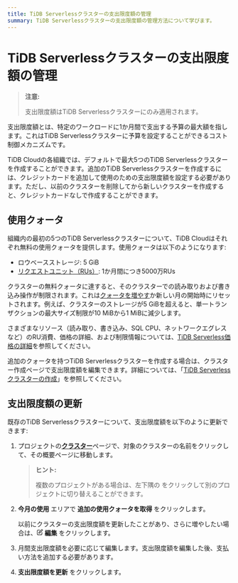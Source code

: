 ```yaml
---
title: TiDB Serverlessクラスターの支出限度額の管理
summary: TiDB Serverlessクラスターの支出限度額の管理方法について学びます。
---
```


# TiDB Serverlessクラスターの支出限度額の管理

> **注意:**
>
> 支出限度額はTiDB Serverlessクラスターにのみ適用されます。

支出限度額とは、特定のワークロードに1か月間で支出する予算の最大額を指します。これはTiDB Serverlessクラスターに予算を設定することができるコスト制御メカニズムです。

TiDB Cloudの各組織では、デフォルトで最大5つのTiDB Serverlessクラスターを作成することができます。追加のTiDB Serverlessクラスターを作成するには、クレジットカードを追加して使用のための支出限度額を設定する必要があります。ただし、以前のクラスターを削除してから新しいクラスターを作成すると、クレジットカードなしで作成することができます。

## 使用クォータ

組織内の最初の5つのTiDB Serverlessクラスターについて、TiDB Cloudはそれぞれ無料の使用クォータを提供します。使用クォータは以下のようになります:

- ロウベースストレージ: 5 GiB
- [リクエストユニット（RUs）](/tidb-cloud/tidb-cloud-glossary.md#request-unit): 1か月間につき5000万RUs

クラスターの無料クォータに達すると、そのクラスターでの読み取りおよび書き込み操作が制限されます。これは[クォータを増やす](#update-spending-limit)か新しい月の開始時にリセットされます。例えば、クラスターのストレージが5 GiBを超えると、単一トランザクションの最大サイズ制限が10 MiBから1 MiBに減少します。

さまざまなリソース（読み取り、書き込み、SQL CPU、ネットワークエグレスなど）のRU消費、価格の詳細、および制限情報については、[TiDB Serverless価格の詳細](https://www.pingcap.com/tidb-cloud-serverless-pricing-details)を参照してください。

追加のクォータを持つTiDB Serverlessクラスターを作成する場合は、クラスター作成ページで支出限度額を編集できます。詳細については、「[TiDB Serverlessクラスターの作成](/tidb-cloud/create-tidb-cluster-serverless.md)」を参照してください。

## 支出限度額の更新

既存のTiDB Serverlessクラスターについて、支出限度額を以下のように更新できます:

1. プロジェクトの[**クラスター**](https://tidbcloud.com/console/clusters)ページで、対象のクラスターの名前をクリックして、その概要ページに移動します。

    > **ヒント:**
    >
    > 複数のプロジェクトがある場合は、左下隅の <MDSvgIcon name="icon-left-projects" /> をクリックして別のプロジェクトに切り替えることができます。

2. **今月の使用** エリアで **追加の使用クォータを取得** をクリックします。

    以前にクラスターの支出限度額を更新したことがあり、さらに増やしたい場合は、<svg width="14" height="14" viewBox="0 0 24 24" fill="none" xmlns="http://www.w3.org/2000/svg"><path d="M11 3.99998H6.8C5.11984 3.99998 4.27976 3.99998 3.63803 4.32696C3.07354 4.61458 2.6146 5.07353 2.32698 5.63801C2 6.27975 2 7.11983 2 8.79998V17.2C2 18.8801 2 19.7202 2.32698 20.362C2.6146 20.9264 3.07354 21.3854 3.63803 21.673C4.27976 22 5.11984 22 6.8 22H15.2C16.8802 22 17.7202 22 18.362 21.673C18.9265 21.3854 19.3854 20.9264 19.673 20.362C20 19.7202 20 18.8801 20 17.2V13M7.99997 16H9.67452C10.1637 16 10.4083 16 10.6385 15.9447C10.8425 15.8957 11.0376 15.8149 11.2166 15.7053C11.4184 15.5816 11.5914 15.4086 11.9373 15.0627L21.5 5.49998C22.3284 4.67156 22.3284 3.32841 21.5 2.49998C20.6716 1.67156 19.3284 1.67155 18.5 2.49998L8.93723 12.0627C8.59133 12.4086 8.41838 12.5816 8.29469 12.7834C8.18504 12.9624 8.10423 13.1574 8.05523 13.3615C7.99997 13.5917 7.99997 13.8363 7.99997 14.3255V16Z" stroke="currentColor" stroke-width="2" stroke-linecap="round" stroke-linejoin="round"></path></svg> **編集** をクリックします。

3. 月間支出限度額を必要に応じて編集します。支出限度額を編集した後、支払い方法を追加する必要があります。
4. **支出限度額を更新** をクリックします。